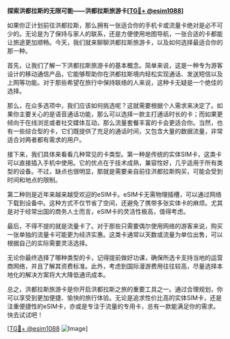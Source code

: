 **探索洪都拉斯的无限可能——洪都拉斯旅游卡[[TG💪+ @esim1088](https://t.me/s/esim1088)]**

如果你正计划前往洪都拉斯，那么拥有一张适合你的手机卡或流量卡绝对是必不可少的。无论是为了保持与家人的联系，还是方便使用地图导航，一张合适的卡都能让旅途更加顺畅。今天，我们就来聊聊洪都拉斯旅游卡，以及如何选择最适合你的那一种。

首先，让我们了解一下洪都拉斯旅游卡的基本概念。简单来说，这是一种专为游客设计的移动通信产品，它能够帮助你在洪都拉斯境内轻松实现通话、发送短信以及上网等功能。对于那些希望在旅行中保持联络的人来说，这种卡无疑是一个绝佳的选择。

那么，在众多选项中，我们应该如何挑选呢？这就需要根据个人需求来决定了。如果你主要关心的是语音通话功能，那么可以选择一款主打通话时长的卡；而如果更倾向于在线浏览或者社交媒体互动，那么流量套餐丰富的卡会更适合你。当然，也有一些综合型的卡，它们既提供了充足的通话时间，又包含大量的数据流量，非常适合对两者都有需求的用户。

接下来，我们具体来看看几种常见的卡类型。第一种是传统的实体SIM卡，这类卡可以直接插入手机中使用。它的优点在于技术成熟，兼容性好，几乎适用于所有类型的设备。不过，缺点也很明显，那就是需要亲自前往洪都拉斯购买，可能会受到时间和地点的限制。

第二种则是近年来越来越受欢迎的eSIM卡。eSIM卡无需物理插槽，可以通过网络下载到设备中。这种方式不仅节省了空间，还避免了携带多张实体卡的麻烦。尤其是对于经常出国的商务人士而言，eSIM卡的灵活性极高，值得考虑。

最后，不得不提的就是流量卡了。对于那些只需要偶尔使用网络的游客来说，购买一张单独的流量卡可能更为经济实惠。这类卡通常以天数或流量为单位出售，可以根据自己的实际需要灵活选择。

无论你最终选择了哪种类型的卡，记得提前做好功课，确保所选卡支持当地的运营商网络，并且了解其资费标准。此外，考虑到国际漫游费用往往较高，尽量选择本地化的解决方案将大大降低通讯成本。

总之，洪都拉斯旅游卡是你开启洪都拉斯之旅的重要工具之一。通过合理规划，你可以享受到更加便捷、愉快的旅行体验。无论是追求性价比高的实体SIM卡，还是注重便捷性的eSIM卡，亦或是专注于流量的专用卡，总有一款能满足你的需求。快去试试吧！

[[TG💪+ @esim1088](https://t.me/s/esim1088) ![Image](https://i.postimg.cc/4NQfJmqS/Snipaste-2025-05-13-00-14-12.png)]